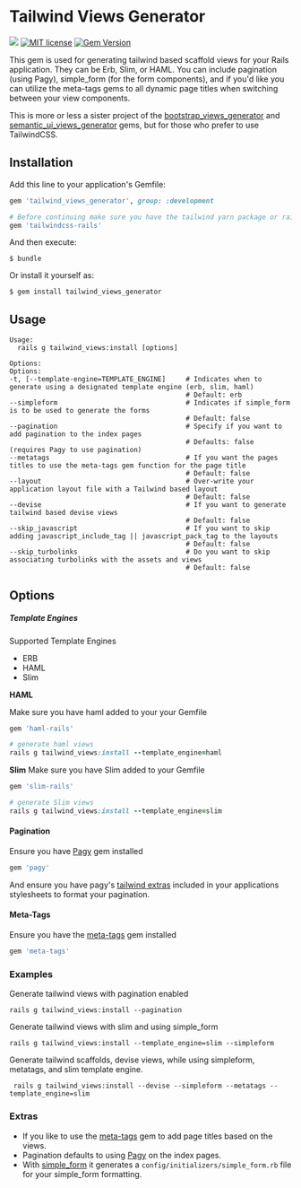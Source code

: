 # Tailwind Views Generator

![](https://ruby-gem-downloads-badge.herokuapp.com/tailwind_views_generator?type=total)  [![MIT license](http://img.shields.io/badge/license-MIT-brightgreen.svg)](http://opensource.org/licenses/MIT) [![Gem Version](https://badge.fury.io/rb/tailwind_views_generator.svg)](https://badge.fury.io/rb/tailwind_views_generator)

This gem is used for generating tailwind based scaffold views for your Rails application. They can be Erb, Slim, or HAML. You can include pagination (using Pagy), simple_form (for the form components), and if you'd like you can utilize the meta-tags gems to all dynamic page titles when switching between your view components.

This is more or less a sister project of the [bootstrap_views_generator](https://github.com/tarellel/bootstrap_views_generator) and [semantic_ui_views_generator](https://github.com/tarellel/semantic_ui_views_generator) gems, but for those who prefer to use TailwindCSS.

## Installation

Add this line to your application's Gemfile:

```ruby
gem 'tailwind_views_generator', group: :development

# Before continuing make sure you have the tailwind yarn package or rails tailwind gem installed and included in your application.scss file so tailwind will be available for the applications frontend
gem 'tailwindcss-rails'

```

And then execute:

    $ bundle

Or install it yourself as:

    $ gem install tailwind_views_generator

## Usage

```shell
Usage:
  rails g tailwind_views:install [options]

Options:
Options:
-t, [--template-engine=TEMPLATE_ENGINE]     # Indicates when to generate using a designated template engine (erb, slim, haml)
                                            # Default: erb
--simpleform                                # Indicates if simple_form is to be used to generate the forms
                                            # Default: false
--pagination                                # Specify if you want to add pagination to the index pages
                                            # Defaults: false (requires Pagy to use pagination)
--metatags                                  # If you want the pages titles to use the meta-tags gem function for the page title
                                            # Default: false
--layout                                    # Over-write your application layout file with a Tailwind based layout
                                            # Default: false
--devise                                    # If you want to generate tailwind based devise views
                                            # Default: false
--skip_javascript                           # If you want to skip adding javascript_include_tag || javascript_pack_tag to the layouts
                                            # Default: false
--skip_turbolinks                           # Do you want to skip associating turbolinks with the assets and views
                                            # Default: false
```

## Options

##### Template Engines

Supported Template Engines

* ERB
* HAML
* Slim

**HAML**

Make sure you have haml added to your your Gemfile
```ruby
gem 'haml-rails'

# generate haml views
rails g tailwind_views:install --template_engine=haml
```

**Slim**
Make sure you have Slim added to your Gemfile
```ruby
gem 'slim-rails'

# generate Slim views
rails g tailwind_views:install --template_engine=slim
```

#### Pagination

Ensure you have [Pagy](https://github.com/ddnexus/pagy) gem installed
```ruby
gem 'pagy'
```

And ensure you have pagy's [tailwind extras](https://ddnexus.github.io/pagy/extras/tailwind) included in your applications stylesheets to format your pagination.


#### Meta-Tags
Ensure you have the [meta-tags](https://github.com/kpumuk/meta-tags) gem installed
```ruby
gem 'meta-tags'
```

### Examples

Generate tailwind views with pagination enabled
```shell
rails g tailwind_views:install --pagination
```

Generate tailwind views with slim and using simple_form
```shell
rails g tailwind_views:install --template_engine=slim --simpleform
```

Generate tailwind scaffolds, devise views, while using simpleform, metatags, and slim template engine.
```shell
 rails g tailwind_views:install --devise --simpleform --metatags --template_engine=slim
```

### Extras

* If you like to use the [meta-tags](https://github.com/kpumuk/meta-tags) gem to add page titles based on the views.
* Pagination defaults to using [Pagy](https://github.com/ddnexus/pagy) on the index pages.
* With [simple_form](https://github.com/plataformatec/simple_form) it generates a `config/initializers/simple_form.rb` file for your simple_form formatting.
